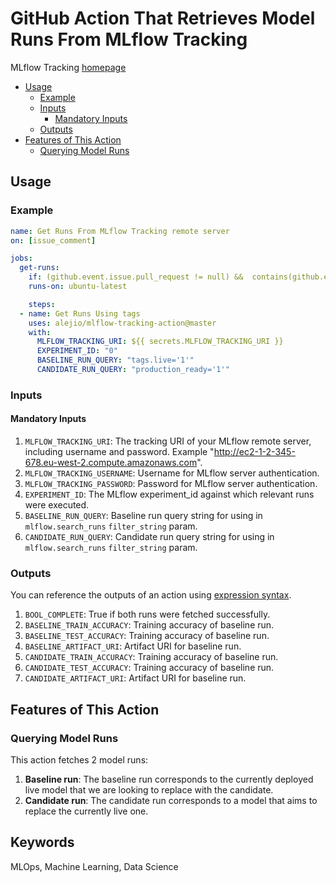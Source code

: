 # GitHub Action That Retrieves Model Runs From MLflow Tracking

MLflow Tracking [homepage](https://www.mlflow.org/docs/latest/tracking.html/)

<!-- TOC depthFrom:1 depthTo:6 withLinks:1 updateOnSave:1 orderedList:0 -->

- [Usage](#usage)
  - [Example](#example)
  - [Inputs](#inputs)
    - [Mandatory Inputs](#mandatory-inputs)
  - [Outputs](#outputs)
- [Features of This Action](#features-of-this-action)
  - [Querying Model Runs](#querying-model-runs)

<!-- /TOC -->

## Usage

### Example

```yaml
name: Get Runs From MLflow Tracking remote server
on: [issue_comment]

jobs:
  get-runs:
    if: (github.event.issue.pull_request != null) &&  contains(github.event.comment.body, '/get-runs')
    runs-on: ubuntu-latest

    steps:
  - name: Get Runs Using tags
    uses: alejio/mlflow-tracking-action@master
    with:
      MLFLOW_TRACKING_URI: ${{ secrets.MLFLOW_TRACKING_URI }}
      EXPERIMENT_ID: "0"
      BASELINE_RUN_QUERY: "tags.live='1'"
      CANDIDATE_RUN_QUERY: "production_ready='1'"
```

### Inputs

#### Mandatory Inputs

  1. `MLFLOW_TRACKING_URI`: The tracking URI of your MLflow remote server, including username and password. Example "http://ec2-1-2-345-678.eu-west-2.compute.amazonaws.com".
  2. `MLFLOW_TRACKING_USERNAME`: Username for MLflow server authentication.
  3. `MLFLOW_TRACKING_PASSWORD`: Password for MLflow server authentication.
  4. `EXPERIMENT_ID`:  The MLflow experiment_id against which relevant runs were executed.
  5. `BASELINE_RUN_QUERY`: Baseline run query string for using in `mlflow.search_runs` `filter_string` param.
  6. `CANDIDATE_RUN_QUERY`: Candidate run query string for using in `mlflow.search_runs` `filter_string` param.

### Outputs

You can reference the outputs of an action using [expression syntax](https://help.github.com/en/articles/contexts-and-expression-syntax-for-github-actions).

1. `BOOL_COMPLETE`: True if both runs were fetched successfully.
2. `BASELINE_TRAIN_ACCURACY`: Training accuracy of baseline run.
3. `BASELINE_TEST_ACCURACY`: Training accuracy of baseline run.
4. `BASELINE_ARTIFACT_URI`: Artifact URI for baseline run.
5. `CANDIDATE_TRAIN_ACCURACY`: Training accuracy of baseline run.
6. `CANDIDATE_TEST_ACCURACY`: Training accuracy of baseline run.
7. `CANDIDATE_ARTIFACT_URI`: Artifact URI for baseline run.

## Features of This Action

### Querying Model Runs

This action fetches 2 model runs:

1. **Baseline run**: The baseline run corresponds to the currently deployed live model that we are looking to replace with the candidate.
2. **Candidate run**: The candidate run corresponds to a model that aims to replace the currently live one.

## Keywords

 MLOps, Machine Learning, Data Science
